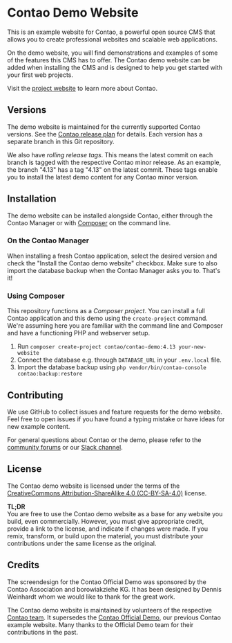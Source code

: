 Contao Demo Website
===================

This is an example website for Contao, a powerful open source CMS that allows you to create professional websites and scalable web applications.

On the demo website, you will find demonstrations and examples of some of the features this CMS has to offer.
The Contao demo website can be added when installing the CMS and is designed to help you get started with your first web projects.

Visit the [project website][contao] to learn more about Contao.


## Versions

The demo website is maintained for the currently supported Contao versions. 
See the [Contao release plan][releaseplan] for details. Each version has a separate branch in this
Git repository.

We also have _rolling release tags_. This means the latest commit on each branch is tagged
with the respective Contao minor release. As an example, the branch "4.13" has a tag "4.13" on the latest commit.
These tags enable you to install the latest demo content for any Contao minor version.

## Installation

The demo website can be installed alongside Contao, either through the Contao
Manager or with [Composer][composer] on the command line.

### On the Contao Manager

When installing a fresh Contao application, select the desired version and check the 
"Install the Contao demo website" checkbox. Make sure to also import the database backup when the
Contao Manager asks you to. That's it!

### Using Composer

This repository functions as a _Composer project_. You can install a full Contao application and
this demo using the `create-project` command. We're assuming here you are familiar with the
command line and Composer and have a functioning PHP and webserver setup.

1. Run `composer create-project contao/contao-demo:4.13 your-new-website`
2. Connect the database e.g. through `DATABASE_URL` in your `.env.local` file.
2. Import the database backup using `php vendor/bin/contao-console contao:backup:restore`


## Contributing

We use GitHub to collect issues and feature requests for the demo website. Feel free to open issues if 
you have found a typing mistake or have ideas for new example content.

For general questions about Contao or the demo, please refer to the [community forums][forums] or 
our [Slack channel][support].


## License

The Contao demo website is licensed under the terms of the [CreativeCommons Attribution-ShareAlike 4.0 (CC-BY-SA-4.0)][license] license.

**TL;DR**  
You are free to use the Contao demo website as a base for any website you build, even commercially.
However, you must give appropriate credit, provide a link to the license, and indicate if changes were made.
If you remix, transform, or build upon the material, you must distribute your contributions under the same license as the original.


## Credits

The screendesign for the Contao Official Demo was sponsored by the Contao Association and borowiakziehe KG. 
It has been designed by Dennis Weinhardt whom we would like to thank for the great work.

The Contao demo website is maintained by volunteers of the respective [Contao team][team]. It supersedes the
[Contao Official Demo][old], our previous Contao example website. Many thanks to the Official Demo team for
their contributions in the past.



[contao]: https://contao.org
[team]: https://to.contao.org/team
[old]: https://github.com/contao/official-demo
[license]: https://creativecommons.org/licenses/by-sa/4.0/
[releaseplan]: https://to.contao.org/release-plan
[composer]: https://getcomposer.org
[forums]: https://community.contao.org
[support]: https://to.contao.org/support
